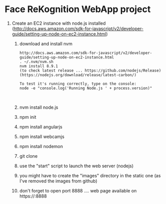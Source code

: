 # Face ReKognition WebApp project

1. Create an EC2 instance with node.js installed (http://docs.aws.amazon.com/sdk-for-javascript/v2/developer-guide/setting-up-node-on-ec2-instance.html)

   1. download and install nvm

      ```
      http://docs.aws.amazon.com/sdk-for-javascript/v2/developer-guide/setting-up-node-on-ec2-instance.html
      . ~/.nvm/nvm.sh
      nvm install 8.9.1
      (to check latest release ... https://github.com/nodejs/Release)
      (https://nodejs.org/download/release/latest-carbon/)

      To test it's running correctly, type on the console:
      node -e "console.log('Running Node.js ' + process.version)"
      ```

      ​

   2. nvm install node.js

   3. npm init

   4. npm install angularjs

   5. npm install webcamjs

   6. npm install nodemon

   7. git clone

   8. ​use the "start" script to launch the web server (nodejs)

   9. you might have to create the "images" directory in the static one (as I've removed the images from github)

   10. don't forget to open port 8888 …. web page available on https://<IP>:8888

